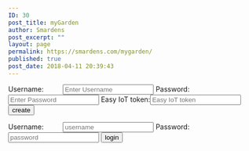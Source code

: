 ```yaml
---
ID: 30
post_title: myGarden
author: Smardens
post_excerpt: ""
layout: page
permalink: https://smardens.com/mygarden/
published: true
post_date: 2018-04-11 20:39:43
---
```

<div class="login-page">
<div class="form">
<form class="register-form">
<label>Username:          </label><input type="text" placeholder="Enter Username" id="usernamereg" required>
<label>Password:           </label><input type="password" placeholder="Enter Password" id="passwordreg" required>
<label>Easy IoT token:</label><input type="text" placeholder="Easy IoT token" id="easyTokenreg" required>
<button>create</button>
</form>
<form class="login-form">
<label>Username:          </label><input type="text" placeholder="username" id="username" required>
<label>Password:           </label><input type="password" placeholder="password" id="password" required>
<button onclick="validate()"/>login</button></form></div>
</div>